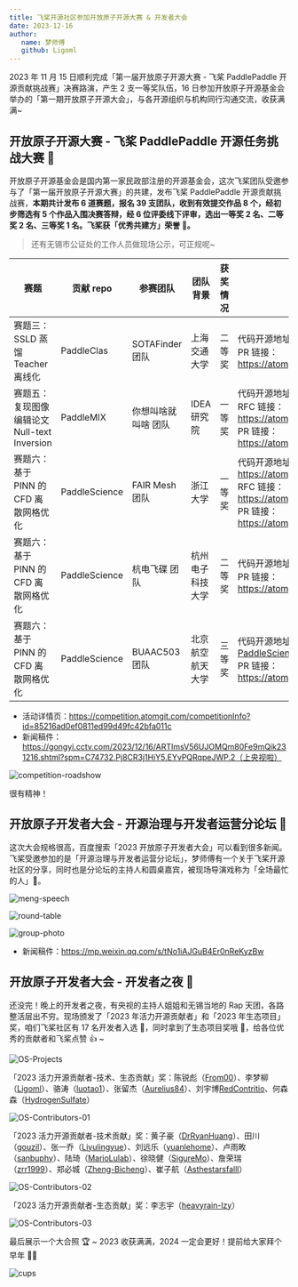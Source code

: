 ```yaml
---
title: 飞桨开源社区参加开放原子开源大赛 & 开发者大会
date: 2023-12-16
author:
   name: 梦师傅
   github: Ligoml
---
```


2023 年 11 月 15 日顺利完成「第一届开放原子开源大赛 - 飞桨 PaddlePaddle 开源贡献挑战赛」决赛路演，产生 2 支一等奖队伍，16 日参加开放原子开源基金会举办的「第一期开放原子开源大会」，与各开源组织与机构同行沟通交流，收获满满~

<!-- more -->

## 开放原子开源大赛 - 飞桨 PaddlePaddle 开源任务挑战大赛 🏁

开放原子开源基金会是国内第一家民政部注册的开源基金会，这次飞桨团队受邀参与了「第一届开放原子开源大赛」的共建，发布飞桨 PaddlePaddle 开源贡献挑战赛，**本期共计发布 6 道赛题，报名 39 支团队，收到有效提交作品 8 个，经初步筛选有 5 个作品入围决赛答辩，经 6 位评委线下评审，选出一等奖 2 名、二等奖 2 名、三等奖 1 名。飞桨获「优秀共建方」荣誉 🥳。**

> 还有无锡市公证处的工作人员做现场公示，可正规呢~

| 赛题                                         | 贡献 repo     | 参赛团队            | 团队背景         | 获奖情况 | 提交情况                                                                                                                                                                                            |
| -------------------------------------------- | ------------- | ------------------- | ---------------- | -------- | --------------------------------------------------------------------------------------------------------------------------------------------------------------------------------------------------- |
| 赛题三：SSLD 蒸馏 Teacher 离线化             | PaddleClas    | SOTAFinder 团队     | 上海交通大学     | 二等奖   | 代码开源地址：https://atomgit.com/oliverck/PaddleClas </br>PR 链接：https://atomgit.com/paddlepaddle/PaddleClas/change/1                                                                            |
| 赛题五：复现图像编辑论文 Null-text Inversion | PaddleMIX     | 你想叫啥就叫啥 团队 | IDEA 研究院      | 一等奖   | 代码开源地址：https://atomgit.com/lalala/PaddleMix </br>RFC 链接：https://atomgit.com/paddlepaddle/community/change/1 </br>PR 链接：https://atomgit.com/paddlepaddle/PaddleMix/change/1             |
| 赛题六：基于 PINN 的 CFD 离散网格优化        | PaddleScience | FAIR Mesh 团队      | 浙江大学         | 一等奖   | 代码开源地址：https://atomgit.com/bianx/FAIR_PaddleScience </br>RFC 链接：https://atomgit.com/paddlepaddle/community/change/5 </br>PR 链接：https://atomgit.com/paddlepaddle/PaddleScience/change/2 |
| 赛题六：基于 PINN 的 CFD 离散网格优化        | PaddleScience | 杭电飞碟 团队       | 杭州电子科技大学 | 二等奖   | 代码开源地址：https://atomgit.com/guagua/paddle_hangdian </br>PR 链接：https://atomgit.com/paddlepaddle/PaddleScience/change/13                                                                     |
| 赛题六：基于 PINN 的 CFD 离散网格优化        | PaddleScience | BUAAC503 团队       | 北京航空航天大学 | 三等奖   | 代码开源地址：https://atomgit.com/generic/sensitivity-PaddleScience </br>PR 链接：https://atomgit.com/paddlepaddle/PaddleScience/change/1                                                           |

-  活动详情页：https://competition.atomgit.com/competitionInfo?id=85216ad0ef0811ed99d49fc42bfa011c
-  新闻稿件：https://gongyi.cctv.com/2023/12/16/ARTImsV56UJOMQm80Fe9mQik231216.shtml?spm=C74732.Pj8CR3j1HiY5.EYvPQRqpeJWP.2（上央视啦）

![competition-roadshow](../images/wuxi-kaifangyuanzi/competition-roadshow.jpeg)

很有精神！

## 开放原子开发者大会 - 开源治理与开发者运营分论坛 💬

这次大会规格很高，百度搜索「2023 开放原子开发者大会」可以看到很多新闻。飞桨受邀参加的是「开源治理与开发者运营分论坛」，梦师傅有一个关于飞桨开源社区的分享，同时也是分论坛的主持人和圆桌嘉宾，被现场导演戏称为「全场最忙的人」🤣。

![meng-speech](../images/wuxi-kaifangyuanzi/meng-speech.jpeg)

![round-table](../images/wuxi-kaifangyuanzi/round-table.jpeg)

![group-photo](../images/wuxi-kaifangyuanzi/group-photo.jpeg)

-  新闻稿件：https://mp.weixin.qq.com/s/tNo1iAJGuB4Er0nReKyzBw

## 开放原子开发者大会 - 开发者之夜 🌠

还没完！晚上的开发者之夜，有央视的主持人姐姐和无锡当地的 Rap 天团，各路整活层出不穷。现场颁发了「2023 年活力开源贡献者」和「2023 年生态项目」奖，咱们飞桨社区有 17 名开发者入选 🤩，同时拿到了生态项目奖哦 🥰，给各位优秀的贡献者和飞桨点赞 👍 ~

![OS-Projects](../images/wuxi-kaifangyuanzi/OS-Projects.jpeg)

「2023 活力开源贡献者-技术、生态贡献」奖：陈锐彪（[From00](https://github.com/From00)）、李梦柳（[Ligoml](https://github.com/Ligoml)）、骆涛（[luotao1](https://github.com/luotao1)）、张留杰（[Aurelius84](https://github.com/Aurelius84)）、刘宇博[RedContritio](https://github.com/RedContritio)、何森森（[HydrogenSulfate](https://github.com/HydrogenSulfate)）

![OS-Contributors-01](../images/wuxi-kaifangyuanzi/OS-Contributors-01.jpeg)

「2023 活力开源贡献者-技术贡献」奖：黄子豪（[DrRyanHuang](https://github.com/DrRyanHuang)）、田川（[gouzil](https://github.com/gouzil)）、张一乔（[Liyulingyue](https://github.com/Liyulingyue)）、刘远乐（[yuanlehome](https://github.com/yuanlehome)）、卢雨畋（[sanbuphy](https://github.com/sanbuphy)）、陆琦（[MarioLulab](https://github.com/MarioLulab)）、徐晓健（[SigureMo](https://github.com/SigureMo)）、詹荣瑞（[zrr1999](https://github.com/zrr1999)）、郑必城（[Zheng-Bicheng](https://github.com/Zheng-Bicheng)）、崔子航（[Asthestarsfalll](https://github.com/Asthestarsfalll)）

![OS-Contributors-02](../images/wuxi-kaifangyuanzi/OS-Contributors-02.jpeg)

「2023 活力开源贡献者-生态贡献」奖：李志宇（[heavyrain-lzy](https://github.com/heavyrain-lzy)）

![OS-Contributors-03](../images/wuxi-kaifangyuanzi/OS-Contributors-03.jpeg)

最后展示一个大合照 🏆 ~ 2023 收获满满，2024 一定会更好！提前给大家拜个早年 🧧🧨

![cups](../images/wuxi-kaifangyuanzi/cups.jpeg)
